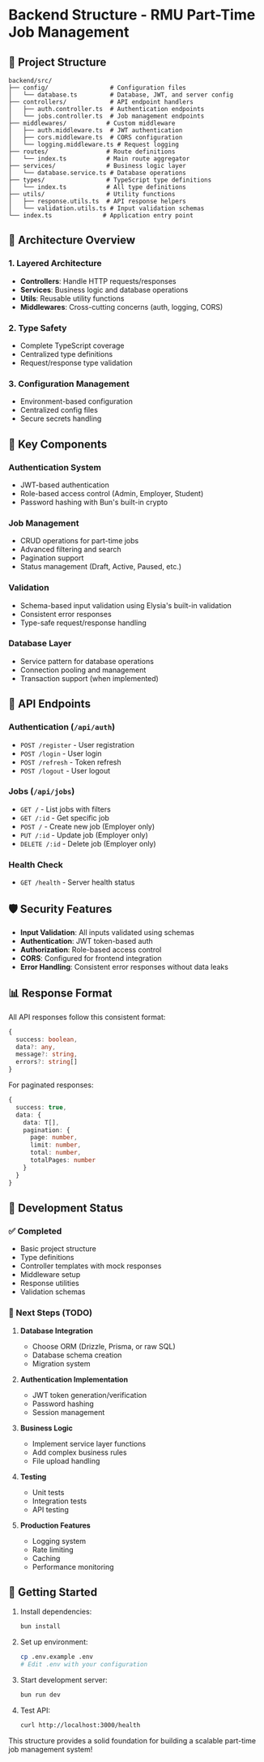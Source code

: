 # Backend Structure - RMU Part-Time Job Management

## 📁 Project Structure

```
backend/src/
├── config/                 # Configuration files
│   └── database.ts         # Database, JWT, and server config
├── controllers/            # API endpoint handlers
│   ├── auth.controller.ts  # Authentication endpoints
│   └── jobs.controller.ts  # Job management endpoints
├── middlewares/           # Custom middleware
│   ├── auth.middleware.ts  # JWT authentication
│   ├── cors.middleware.ts  # CORS configuration
│   └── logging.middleware.ts # Request logging
├── routes/                # Route definitions
│   └── index.ts           # Main route aggregator
├── services/              # Business logic layer
│   └── database.service.ts # Database operations
├── types/                 # TypeScript type definitions
│   └── index.ts           # All type definitions
├── utils/                 # Utility functions
│   ├── response.utils.ts  # API response helpers
│   └── validation.utils.ts # Input validation schemas
└── index.ts              # Application entry point
```

## 🧩 Architecture Overview

### **1. Layered Architecture**
- **Controllers**: Handle HTTP requests/responses
- **Services**: Business logic and database operations
- **Utils**: Reusable utility functions
- **Middlewares**: Cross-cutting concerns (auth, logging, CORS)

### **2. Type Safety**
- Complete TypeScript coverage
- Centralized type definitions
- Request/response type validation

### **3. Configuration Management**
- Environment-based configuration
- Centralized config files
- Secure secrets handling

## 🔧 Key Components

### **Authentication System**
- JWT-based authentication
- Role-based access control (Admin, Employer, Student)
- Password hashing with Bun's built-in crypto

### **Job Management**
- CRUD operations for part-time jobs
- Advanced filtering and search
- Pagination support
- Status management (Draft, Active, Paused, etc.)

### **Validation**
- Schema-based input validation using Elysia's built-in validation
- Consistent error responses
- Type-safe request/response handling

### **Database Layer**
- Service pattern for database operations
- Connection pooling and management
- Transaction support (when implemented)

## 🚀 API Endpoints

### **Authentication (`/api/auth`)**
- `POST /register` - User registration
- `POST /login` - User login
- `POST /refresh` - Token refresh
- `POST /logout` - User logout

### **Jobs (`/api/jobs`)**
- `GET /` - List jobs with filters
- `GET /:id` - Get specific job
- `POST /` - Create new job (Employer only)
- `PUT /:id` - Update job (Employer only)
- `DELETE /:id` - Delete job (Employer only)

### **Health Check**
- `GET /health` - Server health status

## 🛡️ Security Features

- **Input Validation**: All inputs validated using schemas
- **Authentication**: JWT token-based auth
- **Authorization**: Role-based access control
- **CORS**: Configured for frontend integration
- **Error Handling**: Consistent error responses without data leaks

## 📊 Response Format

All API responses follow this consistent format:

```typescript
{
  success: boolean,
  data?: any,
  message?: string,
  errors?: string[]
}
```

For paginated responses:
```typescript
{
  success: true,
  data: {
    data: T[],
    pagination: {
      page: number,
      limit: number,
      total: number,
      totalPages: number
    }
  }
}
```

## 🔄 Development Status

### ✅ Completed
- Basic project structure
- Type definitions
- Controller templates with mock responses
- Middleware setup
- Response utilities
- Validation schemas

### 🚧 Next Steps (TODO)
1. **Database Integration**
   - Choose ORM (Drizzle, Prisma, or raw SQL)
   - Database schema creation
   - Migration system

2. **Authentication Implementation**
   - JWT token generation/verification
   - Password hashing
   - Session management

3. **Business Logic**
   - Implement service layer functions
   - Add complex business rules
   - File upload handling

4. **Testing**
   - Unit tests
   - Integration tests
   - API testing

5. **Production Features**
   - Logging system
   - Rate limiting
   - Caching
   - Performance monitoring

## 🚀 Getting Started

1. Install dependencies:
   ```bash
   bun install
   ```

2. Set up environment:
   ```bash
   cp .env.example .env
   # Edit .env with your configuration
   ```

3. Start development server:
   ```bash
   bun run dev
   ```

4. Test API:
   ```bash
   curl http://localhost:3000/health
   ```

This structure provides a solid foundation for building a scalable part-time job management system! 